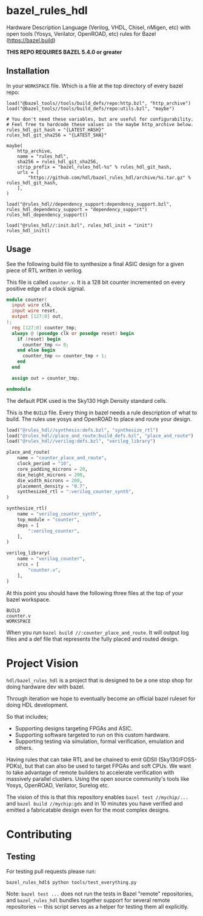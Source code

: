 # bazel_rules_hdl
Hardware Description Language (Verilog, VHDL, Chisel, nMigen, etc) with open tools (Yosys, Verilator, OpenROAD, etc) rules for Bazel (https://bazel.build)

**THIS REPO REQUIRES BAZEL 5.4.0 or greater**

## Installation

In your `WORKSPACE` file. Which is a file at the top directory of every bazel
repo:

```starlark
load("@bazel_tools//tools/build_defs/repo:http.bzl", "http_archive")
load("@bazel_tools//tools/build_defs/repo:utils.bzl", "maybe")

# You don't need these variables, but are useful for configurability.
# Feel free to hardcode these values in the maybe http_archive below.
rules_hdl_git_hash = "{LATEST_HASH}"
rules_hdl_git_sha256 = "{LATEST_SHA}"

maybe(
    http_archive,
    name = "rules_hdl",
    sha256 = rules_hdl_git_sha256,
    strip_prefix = "bazel_rules_hdl-%s" % rules_hdl_git_hash,
    urls = [
        "https://github.com/hdl/bazel_rules_hdl/archive/%s.tar.gz" % rules_hdl_git_hash,
    ],
)

load("@rules_hdl//dependency_support:dependency_support.bzl", rules_hdl_dependency_support = "dependency_support")
rules_hdl_dependency_support()

load("@rules_hdl//:init.bzl", rules_hdl_init = "init")
rules_hdl_init()
```

## Usage

See the following build file to synthesize a final ASIC design for a given piece
of RTL written in verilog.

This file is called `counter.v`. It is a 128 bit counter incremented on every
positive edge of a clock signial.

```verilog
module counter(
  input wire clk,
  input wire reset,
  output [127:0] out,
);
  reg [127:0] counter_tmp;
  always @ (posedge clk or posedge reset) begin
    if (reset) begin
      counter_tmp <= 0;
    end else begin
      counter_tmp <= counter_tmp + 1;
    end
  end

  assign out = counter_tmp;

endmodule

```

The default PDK used is the Sky130 High Density standard cells.

This is the `BUILD` file. Every thing in bazel needs a rule description of what
to build. The rules use yosys and OpenROAD to place and route your design.

```python
load("@rules_hdl//synthesis:defs.bzl", "synthesize_rtl")
load("@rules_hdl//place_and_route:build_defs.bzl", "place_and_route")
load("@rules_hdl//verilog:defs.bzl", "verilog_library")

place_and_route(
    name = "counter_place_and_route",
    clock_period = "10",
    core_padding_microns = 20,
    die_height_microns = 200,
    die_width_microns = 200,
    placement_density = "0.7",
    synthesized_rtl = ":verilog_counter_synth",
)

synthesize_rtl(
    name = "verilog_counter_synth",
    top_module = "counter",
    deps = [
        ":verilog_counter",
    ],
)

verilog_library(
    name = "verilog_counter",
    srcs = [
        "counter.v",
    ],
)
```

At this point you should have the following three files at the top of your bazel
workspace.

```
BUILD
counter.v
WORKSPACE
```

When you run `bazel build //:counter_place_and_route`. It will output log files
and a def file that represents the fully placed and routed design.

# Project Vision
`hdl/bazel_rules_hdl` is a project that is designed to be a one stop shop for doing hardware dev with bazel.

Through iteration we hope to eventually become an official bazel ruleset for doing HDL development.

So that includes;

  * Supporting designs targeting FPGAs and ASIC.
  * Supporting software targeted to run on this custom hardware.
  * Supporting testing via simulation, formal verification, emulation and others.

Having rules that can take RTL and be chained to emit GDSII (Sky130/FOSS-PDKs), but that can also be used to target FPGAs and soft CPUs. We want to take advantage of remote builders to accelerate verification with massively parallel clusters. Using the open source community's tools like Yosys, OpenROAD, Verilator, Surelog etc.

The vision of this is that this repository enables `bazel test //mychip/...` and `bazel build //mychip:gds` and in 10 minutes you have verified and emitted a fabricatable design even for the most complex designs.

# Contributing

## Testing

For testing pull requests please run:

```console
bazel_rules_hdl$ python tools/test_everything.py
```

Note: `bazel test ...` does not run the tests in Bazel "remote" repositories,
and `bazel_rules_hdl` bundles together support for several remote repositories
-- this script serves as a helper for testing them all explicitly.
